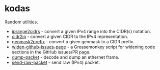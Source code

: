 # kodas

Random utilities.

* [iprange2cidrs](/iprange2cidrs) - convert a given IPv4 range into the CIDR(s)
  notation.
* [cidr2ip](/cidr2ip) - convert a given CIDR to the IPv4 representation.
* [genmask2prefix](/genmask2prefix) - convert a given genmask to a CIDR prefix.
* [widen-github-issues-page](/widen-github-issues-page) - a Greasemonkey script
  for widening code sections in the GitHub issues/PR page.
* [dump-packet](/dump-packet) - decode and dump an ethernet frame.
* [send-raw-packet](/send-raw-packet) - send raw (IPv4) packet.
